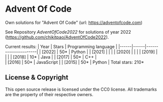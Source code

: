 Advent Of Code
===

Own solutions for "Advent Of Code" (url: https://adventofcode.com)

See Repository *AdventOfCode2022* for solutions of year 2022 (https://github.com/chikitpao/AdventOfCode2022).

Current results:
| Year | Stars | Programming language |
|------|------|----------------------|
| \[2022\] | 50\* | Python |
| \[2021\] |  |  |
| \[2020\] |  |  |
| \[2019\] |  |  |
| \[2018\] | 10\* | Java |
| \[2017\] | 50\* | C++ |  
| \[2016\] | 50\* | JavaScript |
| \[2015\] | 50\* | Python |
Total stars: 210\*

License & Copyright
-------------------
This open source release is licensed under the CC0 license. All trademarks are the property of their respective owners.
